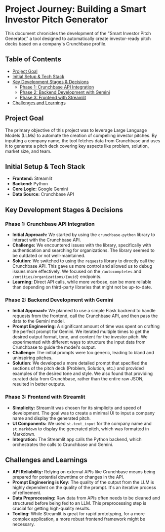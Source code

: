 # Project Journey: Building a Smart Investor Pitch Generator

This document chronicles the development of the "Smart Investor Pitch Generator," a tool designed to automatically create investor-ready pitch decks based on a company's Crunchbase profile.

## Table of Contents

- [Project Goal](#project-goal)
- [Initial Setup & Tech Stack](#initial-setup--tech-stack)
- [Key Development Stages & Decisions](#key-development-stages--decisions)
  - [Phase 1: Crunchbase API Integration](#phase-1-crunchbase-api-integration)
  - [Phase 2: Backend Development with Gemini](#phase-2-backend-development-with-gemini)
  - [Phase 3: Frontend with Streamlit](#phase-3-frontend-with-streamlit)
- [Challenges and Learnings](#challenges-and-learnings)

## Project Goal

The primary objective of this project was to leverage Large Language Models (LLMs) to automate the creation of compelling investor pitches. By inputting a company name, the tool fetches data from Crunchbase and uses it to generate a pitch deck covering key aspects like problem, solution, market size, and team.

## Initial Setup & Tech Stack

- **Frontend:** Streamlit
- **Backend:** Python
- **Core Logic:** Google Gemini
- **Data Source:** Crunchbase API

## Key Development Stages & Decisions

### Phase 1: Crunchbase API Integration

- **Initial Approach:** We started by using the `crunchbase-python` library to interact with the Crunchbase API.
- **Challenge:** We encountered issues with the library, specifically with authentication and searching for organizations. The library seemed to be outdated or not well-maintained.
- **Solution:** We switched to using the `requests` library to directly call the Crunchbase API. This gave us more control and allowed us to debug issues more effectively. We focused on the `/autocompletes` and `/entities/organizations/{uuid}` endpoints.
- **Learning:** Direct API calls, while more verbose, can be more reliable than depending on third-party libraries that might not be up-to-date.

### Phase 2: Backend Development with Gemini

- **Initial Approach:** We planned to use a simple Flask backend to handle requests from the frontend, call the Crunchbase API, and then pass the data to the Gemini model.
- **Prompt Engineering:** A significant amount of time was spent on crafting the perfect prompt for Gemini. We iterated multiple times to get the desired output format, tone, and content for the investor pitch. We experimented with different ways to structure the input data from Crunchbase to guide the model's output.
- **Challenge:** The initial prompts were too generic, leading to bland and uninspiring pitches.
- **Solution:** We developed a more detailed prompt that specified the sections of the pitch deck (Problem, Solution, etc.) and provided examples of the desired tone and style. We also found that providing curated data from Crunchbase, rather than the entire raw JSON, resulted in better outputs.

### Phase 3: Frontend with Streamlit

- **Simplicity:** Streamlit was chosen for its simplicity and speed of development. The goal was to create a minimal UI to input a company name and display the generated pitch.
- **UI Components:** We used `st.text_input` for the company name and `st.markdown` to display the generated pitch, which was formatted in Markdown.
- **Integration:** The Streamlit app calls the Python backend, which orchestrates the calls to Crunchbase and Gemini.

## Challenges and Learnings

- **API Reliability:** Relying on external APIs like Crunchbase means being prepared for potential downtime or changes in the API.
- **Prompt Engineering is Key:** The quality of the output from the LLM is highly dependent on the quality of the prompt. It's an iterative process of refinement.
- **Data Preprocessing:** Raw data from APIs often needs to be cleaned and structured before being fed to an LLM. This preprocessing step is crucial for getting high-quality results.
- **Tooling:** While Streamlit is great for rapid prototyping, for a more complex application, a more robust frontend framework might be necessary. 